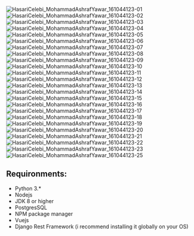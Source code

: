 ![HasariCelebi_MohammadAshrafYawar_161044123-01](https://user-images.githubusercontent.com/32710632/202775161-caccf803-7381-4ccd-b86f-4daed4384845.jpg)
![HasariCelebi_MohammadAshrafYawar_161044123-02](https://user-images.githubusercontent.com/32710632/202775163-118c0ba5-93d1-4081-b920-2a1c300a7462.jpg)
![HasariCelebi_MohammadAshrafYawar_161044123-03](https://user-images.githubusercontent.com/32710632/202775169-b19f65fc-bd64-4a63-b0a1-c10ddbb5801d.jpg)
![HasariCelebi_MohammadAshrafYawar_161044123-04](https://user-images.githubusercontent.com/32710632/202775170-1f5bdab2-59dc-4f7a-8469-dc3524e800ae.jpg)
![HasariCelebi_MohammadAshrafYawar_161044123-05](https://user-images.githubusercontent.com/32710632/202775179-685d11c4-032c-48fd-9b1e-c800c5c54cff.jpg)
![HasariCelebi_MohammadAshrafYawar_161044123-06](https://user-images.githubusercontent.com/32710632/202775180-902ce949-b7dd-4fcb-bef5-a2e697973c1e.jpg)
![HasariCelebi_MohammadAshrafYawar_161044123-07](https://user-images.githubusercontent.com/32710632/202775184-6b41ff1f-f648-42af-9650-7f0c0ddb4a12.jpg)
![HasariCelebi_MohammadAshrafYawar_161044123-08](https://user-images.githubusercontent.com/32710632/202775189-d92af156-b387-49aa-9566-dae3be381f3d.jpg)
![HasariCelebi_MohammadAshrafYawar_161044123-09](https://user-images.githubusercontent.com/32710632/202775192-c73fc304-aeea-4a9b-859f-ae2bbeb0a742.jpg)
![HasariCelebi_MohammadAshrafYawar_161044123-10](https://user-images.githubusercontent.com/32710632/202775194-8132cf75-35b0-4718-b0c6-de279dbcbfe8.jpg)
![HasariCelebi_MohammadAshrafYawar_161044123-11](https://user-images.githubusercontent.com/32710632/202775196-0df0dc7a-a97d-4889-a809-b4ddd9f3f9e4.jpg)
![HasariCelebi_MohammadAshrafYawar_161044123-12](https://user-images.githubusercontent.com/32710632/202775198-34ba0ea1-16b5-4b68-98fb-77e3699d6bd8.jpg)
![HasariCelebi_MohammadAshrafYawar_161044123-13](https://user-images.githubusercontent.com/32710632/202775204-940eaac7-183c-4fd2-85ba-b689340df86c.jpg)
![HasariCelebi_MohammadAshrafYawar_161044123-14](https://user-images.githubusercontent.com/32710632/202775205-467cbe0b-0467-4598-b746-343382565344.jpg)
![HasariCelebi_MohammadAshrafYawar_161044123-15](https://user-images.githubusercontent.com/32710632/202775209-be36ae71-cd09-4c60-a970-1e989a0cef44.jpg)
![HasariCelebi_MohammadAshrafYawar_161044123-16](https://user-images.githubusercontent.com/32710632/202775211-f39b5f27-4da7-4253-b517-fe43e9a7b6d1.jpg)
![HasariCelebi_MohammadAshrafYawar_161044123-17](https://user-images.githubusercontent.com/32710632/202775212-d450eb38-c9ba-42b6-a758-230b6789ca34.jpg)
![HasariCelebi_MohammadAshrafYawar_161044123-18](https://user-images.githubusercontent.com/32710632/202775215-fc712c81-7af0-4328-8fc0-c7e2d7f93d4b.jpg)
![HasariCelebi_MohammadAshrafYawar_161044123-19](https://user-images.githubusercontent.com/32710632/202775218-1f696ced-971b-4a26-9b5a-b64321720ed2.jpg)
![HasariCelebi_MohammadAshrafYawar_161044123-20](https://user-images.githubusercontent.com/32710632/202775219-c5230e03-12ac-40e3-bde9-756a0f1dff82.jpg)
![HasariCelebi_MohammadAshrafYawar_161044123-21](https://user-images.githubusercontent.com/32710632/202775223-db3ae72f-3ac4-4281-b069-03e1a724d200.jpg)
![HasariCelebi_MohammadAshrafYawar_161044123-22](https://user-images.githubusercontent.com/32710632/202775227-8be70302-4140-4a52-ab9d-c16f7f9c28a6.jpg)
![HasariCelebi_MohammadAshrafYawar_161044123-23](https://user-images.githubusercontent.com/32710632/202775230-ed29e26c-8eca-4899-a2a0-05a081f141e1.jpg)
![HasariCelebi_MohammadAshrafYawar_161044123-25](https://user-images.githubusercontent.com/32710632/202775234-96835416-9d26-4937-91d8-b7e14a9384b4.jpg)

## Requironments:

- Python 3.*
- Nodejs
- JDK 8 or higher
- PostgresSQL
- NPM package manager
- Vuejs
- Django Rest Framework (i recommend installing it globally on your OS)
